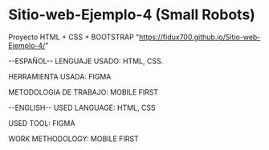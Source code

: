 # Sitio-web-Ejemplo-4 (Small Robots)
Proyecto HTML + CSS + BOOTSTRAP "https://fidux700.github.io/Sitio-web-Ejemplo-4/"

--ESPAÑOL-- LENGUAJE USADO: HTML, CSS.

HERRAMIENTA USADA: FIGMA

METODOLOGIA DE TRABAJO: MOBILE FIRST

--ENGLISH-- USED LANGUAGE: HTML, CSS

USED TOOL: FIGMA

WORK METHODOLOGY: MOBILE FIRST
